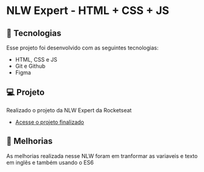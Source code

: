 # NLW Expert - HTML + CSS + JS

## 🚀 Tecnologias

Esse projeto foi desenvolvido com as seguintes tecnologias:

- HTML, CSS e JS
- Git e Github
- Figma

## 💻 Projeto

Realizado o projeto da NLW Expert da Rocketseat

- [Acesse o projeto finalizado](https://fronzinha.github.io/NLW-EXPERT-Fronza/)

## 🔖 Melhorias

As melhorias realizada nesse NLW foram em tranformar as variaveis e texto em inglês e também usando o ES6
